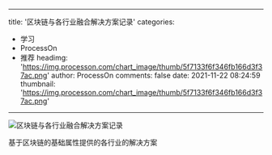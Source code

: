 
---
title: '区块链与各行业融合解决方案记录'
categories: 
 - 学习
 - ProcessOn
 - 推荐
headimg: 'https://img.processon.com/chart_image/thumb/5f7133f6f346fb166d3f37ac.png'
author: ProcessOn
comments: false
date: 2021-11-22 08:24:59
thumbnail: 'https://img.processon.com/chart_image/thumb/5f7133f6f346fb166d3f37ac.png'
---

<div>   
<img class="thumb" alt="区块链与各行业融合解决方案记录" src="https://img.processon.com/chart_image/thumb/5f7133f6f346fb166d3f37ac.png" referrerpolicy="no-referrer">
<p>基于区块链的基础属性提供的各行业的解决方案</p>  
</div>
            